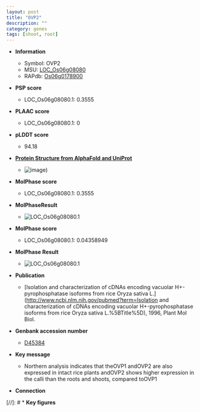 ```yaml
---
layout: post
title: "OVP2"
description: ""
category: genes
tags: [shoot, root]
---
```


* **Information**  
    + Symbol: OVP2  
    + MSU: [LOC_Os06g08080](http://rice.plantbiology.msu.edu/cgi-bin/ORF_infopage.cgi?orf=LOC_Os06g08080)  
    + RAPdb: [Os06g0178900](http://rapdb.dna.affrc.go.jp/viewer/gbrowse_details/irgsp1?name=Os06g0178900)  

* **PSP score**  
    + LOC_Os06g08080.1: 0.3555 

* **PLAAC score**  
    + LOC_Os06g08080.1: 0 

* **pLDDT score**
    + 94.18

* **[Protein Structure from AlphaFold and UniProt](https://www.uniprot.org/uniprotkb/Q8H616/entry#structure)**
    + ![image](https://ricepsp.github.io/images/Q8/AF-Q8H616-F1.png))

* **MolPhase score**
    + LOC_Os06g08080.1: 0.3555

* **MolPhaseResult**
    + ![LOC_Os06g08080.1](https://ricepsp.github.io/pictures/LOC_Os06g/LOC_Os06g08080.1.png)

* **MolPhase score**
    + LOC_Os06g08080.1: 0.04358949

* **MolPhase Result**
    + ![LOC_Os06g08080.1](https://304243504.github.io/Pictures/LOC_Os06g/LOC_Os06g08080.1.png)

* **Publication**  
    + [Isolation and characterization of cDNAs encoding vacuolar H+-pyrophosphatase isoforms from rice Oryza sativa L.](http://www.ncbi.nlm.nih.gov/pubmed?term=Isolation and characterization of cDNAs encoding vacuolar H+-pyrophosphatase isoforms from rice Oryza sativa L.%5BTitle%5D), 1996, Plant Mol Biol.

* **Genbank accession number**  
    + [D45384](http://www.ncbi.nlm.nih.gov/nuccore/D45384)

* **Key message**  
    + Northern analysis indicates that theOVP1 andOVP2 are also expressed in intact rice plants andOVP2 shows higher expression in the calli than the roots and shoots, compared toOVP1

* **Connection**  

[//]: # * **Key figures**  


